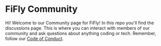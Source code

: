 # FiFly Community
Hi! Welcome to our Community page for FiFly! In this repo you'll find the discussions page. This is where you can interact with members of our community and ask questions about anything coding or tech. Remember, follow our [Code of Conduct](/CODE_OF_CONDUCT.md).
